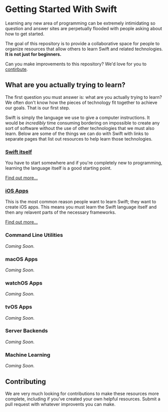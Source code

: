 Getting Started With Swift
========================

Learning any new area of programming can be extremely intimidating so question and answer sites are perpetually flooded with people asking about how to get started.

The goal of this repository is to provide a collaborative space for people to organize resources that allow others to learn Swift and related technologies. **It is not just for beginners.**

Can you make improvements to this repository? We'd love for you to [contirbute](#contributing).

What are you actually trying to learn?
----------------

The first question you must answer is: what are you actually trying to learn? We often don't know how the pieces of technology fit together to achieve our goals. That is our first step.

Swift is simply the language we use to give a computer instructions. It would be *incredibly* time consuming bordering on impossible to create any sort of software without the use of other technologies that we must also learn. Below are some of the things we can do with Swift with links to separate pages that list out resources to help learn those technologies.

### [Swift itself](Swift/Summary.md)

You have to start somewhere and if you're completely new to programming, learning the language itself is a good starting point.

[Find out more...](Swift/Summary.md)

### [iOS Apps](iOS-Apps/Summary.md)

This is the most common reason people want to learn Swift; they want to create iOS apps. This means you must learn the Swift language itself and then any relavent parts of the necessary frameworks.

[Find out more...](iOS-Apps/Summary.md)

### Command Line Utilities

*Coming Soon.*

### macOS Apps

*Coming Soon.*

### watchOS Apps

*Coming Soon.*

### tvOS Apps

*Coming Soon.*

### Server Backends

*Coming Soon.*

### Machine Learning

*Coming Soon.*

Contributing
------------

We are very much looking for contributions to make these resources more complete, including if you've created your own helpful resources. Submit a pull request with whatever improvents you can make.
